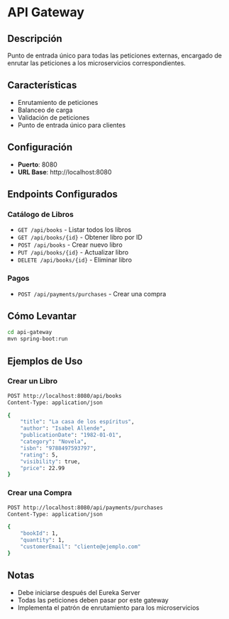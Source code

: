 # API Gateway

## Descripción
Punto de entrada único para todas las peticiones externas, encargado de enrutar las peticiones a los microservicios correspondientes.

## Características
- Enrutamiento de peticiones
- Balanceo de carga
- Validación de peticiones
- Punto de entrada único para clientes

## Configuración
- **Puerto**: 8080
- **URL Base**: http://localhost:8080

## Endpoints Configurados

### Catálogo de Libros
- `GET /api/books` - Listar todos los libros
- `GET /api/books/{id}` - Obtener libro por ID
- `POST /api/books` - Crear nuevo libro
- `PUT /api/books/{id}` - Actualizar libro
- `DELETE /api/books/{id}` - Eliminar libro

### Pagos
- `POST /api/payments/purchases` - Crear una compra

## Cómo Levantar
```bash
cd api-gateway
mvn spring-boot:run
```

## Ejemplos de Uso

### Crear un Libro
```bash
POST http://localhost:8080/api/books
Content-Type: application/json

{
    "title": "La casa de los espíritus",
    "author": "Isabel Allende",
    "publicationDate": "1982-01-01",
    "category": "Novela",
    "isbn": "9788497593797",
    "rating": 5,
    "visibility": true,
    "price": 22.99
}
```

### Crear una Compra
```bash
POST http://localhost:8080/api/payments/purchases
Content-Type: application/json

{
    "bookId": 1,
    "quantity": 1,
    "customerEmail": "cliente@ejemplo.com"
}
```

## Notas
- Debe iniciarse después del Eureka Server
- Todas las peticiones deben pasar por este gateway
- Implementa el patrón de enrutamiento para los microservicios 